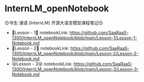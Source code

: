 # InternLM_openNotebook
😊书生·浦语 (InternLM) 开源大语言模型课程笔记😊
+ 🍟Lesson - 1🍟
notebookLink: https://github.com/SaaRaaS-1300/InternLM_openNotebook/blob/main/Lesson-1/Lesson-1-Notebook.md
+ 🍔Lesson - 2🍔
notebookLink: https://github.com/SaaRaaS-1300/InternLM_openNotebook/blob/main/Lesson-2/Lesson-2-Notebook.md
+ 😝Lesson - 3😝
notebookLink: https://github.com/SaaRaaS-1300/InternLM_openNotebook/blob/main/Lesson-3/Lesson-3-Notebook.md
